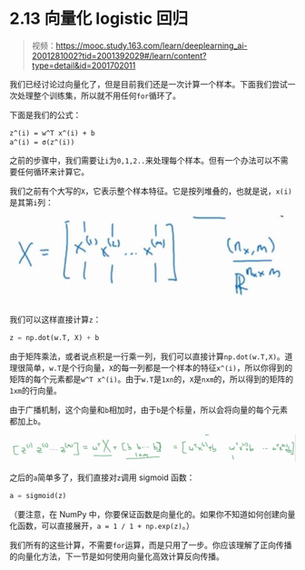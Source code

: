 # 2.13 向量化 logistic 回归

> 视频：<https://mooc.study.163.com/learn/deeplearning_ai-2001281002?tid=2001392029#/learn/content?type=detail&id=2001702011>

我们已经讨论过向量化了，但是目前我们还是一次计算一个样本。下面我们尝试一次处理整个训练集，所以就不用任何`for`循环了。

下面是我们的公式：

```
z^(i) = w^T x^(i) + b
a^(i) = σ(z^(i))
```

之前的步骤中，我们需要让`i`为`0,1,2..`来处理每个样本。但有一个办法可以不需要任何循环来计算它。

我们之前有个大写的`X`，它表示整个样本特征。它是按列堆叠的，也就是说，`x(i)`是其第`i`列：

![](img/2-13-1.jpg)

我们可以这样直接计算`z`：

```py
z = np.dot(w.T, X) + b
```

由于矩阵乘法，或者说点积是一行乘一列，我们可以直接计算`np.dot(w.T,X)`。道理很简单，`w.T`是个行向量，`X`的每一列都是一个样本的特征`x^(i)`，所以你得到的矩阵的每个元素都是`w^T x^(i)`。由于`w.T`是`1xn`的，`X`是`nxm`的，所以得到的矩阵的`1xm`的行向量。

由于广播机制，这个向量和`b`相加时，由于`b`是个标量，所以会将向量的每个元素都加上`b`。

![](img/2-13-2.jpg)

之后的`a`简单多了，我们直接对`z`调用 sigmoid 函数：

```py
a = sigmoid(z)
```

（要注意，在 NumPy 中，你要保证函数是向量化的。如果你不知道如何创建向量化函数，可以直接展开，`a = 1 / 1 + np.exp(z)`。）

我们所有的这些计算，不需要`for`运算，而是只用了一步。你应该理解了正向传播的向量化方法，下一节是如何使用向量化高效计算反向传播。

